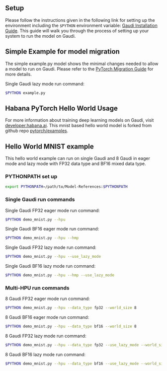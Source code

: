 ## Setup
Please follow the instructions given in the following link for setting up the
environment including the `$PYTHON` environment variable: [Gaudi Installation
Guide](https://docs.habana.ai/en/latest/Installation_Guide/GAUDI_Installation_Guide.html).
This guide will walk you through the process of setting up your system to run
the model on Gaudi.

## Simple Example for model migration

The simple example.py model shows the minimal changes needed to allow a model to run on Gaudi.  Please refer to the [PyTorch Migration Guide]( https://docs.habana.ai/en/latest/PyTorch/Migration_Guide/Porting_Simple_PyTorch_Model_to_Gaudi.html) for more details.

Single Gaudi lazy mode run command:
```bash
$PYTHON example.py
```

## Habana PyTorch Hello World Usage

For more information about training deep learning models on Gaudi, visit [developer.habana.ai](https://developer.habana.ai/resources/).
This mnist based hello world model is forked from github repo [pytorch/examples](https://github.com/pytorch/examples/tree/master/mnist).

## Hello World MNIST example

This hello world example can run on single Gaudi and 8 Gaudi in eager mode and lazy mode with FP32 data type and BF16 mixed data type.

### PYTHONPATH set up
```bash
export PYTHONPATH=/path/to/Model-References:$PYTHONPATH
```

### Single Gaudi run commands
Single Gaudi FP32 eager mode run command:
```bash
$PYTHON demo_mnist.py --hpu
```

Single Gaudi BF16 eager mode run command:
```bash
$PYTHON demo_mnist.py --hpu --hmp
```

Single Gaudi FP32 lazy mode run command:
```bash
$PYTHON demo_mnist.py --hpu --use_lazy_mode
```

Single Gaudi BF16 lazy mode run command:
```bash
$PYTHON demo_mnist.py --hpu --hmp --use_lazy_mode
```

### Multi-HPU run commands

8 Gaudi FP32 eager mode run command:
```bash
$PYTHON demo_mnist.py --hpu --data_type fp32 --world_size 8
```

8 Gaudi BF16 eager mode run command:
```bash
$PYTHON demo_mnist.py --hpu --data_type bf16 --world_size 8
```

8 Gaudi FP32 lazy mode run command:
```bash
$PYTHON demo_mnist.py --hpu --data_type fp32 --use_lazy_mode --world_size 8
```

8 Gaudi BF16 lazy mode run command:
```bash
$PYTHON demo_mnist.py --hpu --data_type bf16 --use_lazy_mode --world_size 8
```
